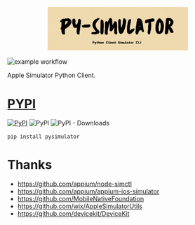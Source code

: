 <p align="center"><a herf="https://meituan-dianping.github.io/lyrebird/"><img src="./asserts/logo.png" width="320"></a></p>


![example workflow](https://github.com/youngfreeFJS/pysimulator/actions/workflows/e2e.yaml/badge.svg)

Apple Simulator Python Client.


# [PYPI](https://pypi.org/project/pysimulator/)

[![PyPI](https://img.shields.io/pypi/v/pysimulator.svg)](https://pypi.org/project/pysimulator/)
![PyPI](https://img.shields.io/pypi/pyversions/pysimulator.svg)
![PyPI - Downloads](https://img.shields.io/pypi/dm/pysimulator.svg)

```
pip install pysimulator
```

# Thanks
- https://github.com/appium/node-simctl
- https://github.com/appium/appium-ios-simulator
- https://github.com/MobileNativeFoundation
- https://github.com/wix/AppleSimulatorUtils
- https://github.com/devicekit/DeviceKit

